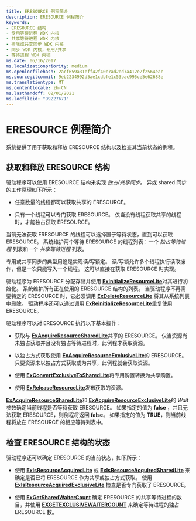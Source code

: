 ```yaml
---
title: ERESOURCE 例程简介
description: ERESOURCE 例程简介
keywords:
- ERESOURCE 结构
- 专用等待进程 WDK 内核
- 共享等待进程 WDK 内核
- 排除或共享同步 WDK 内核
- 同步 WDK 内核，专用/共享
- 等待进程 WDK 内核
ms.date: 06/16/2017
ms.localizationpriority: medium
ms.openlocfilehash: 2acf659a31eff42f40c7ad2ed7a412e2f2564eac
ms.sourcegitcommit: 9eb2234992d5ae1cdbfe1c53bac995ce5e62688e
ms.translationtype: MT
ms.contentlocale: zh-CN
ms.lasthandoff: 02/01/2021
ms.locfileid: "99227671"
---
```

# <a name="introduction-to-eresource-routines"></a>ERESOURCE 例程简介

系统提供了用于获取和释放 ERESOURCE 结构以及检查其当前状态的例程。

## <a name="acquiring-and-releasing-an-eresource-structure"></a>获取和释放 ERESOURCE 结构

驱动程序可以使用 ERESOURCE 结构来实现 *独占/共享同步*。 异或 shared 同步的工作原理如下所示：

- 任意数量的线程都可以获取共享的 ERESOURCE。

- 只有一个线程可以专门获取 ERESOURCE。 仅当没有线程获取共享的线程时，才能独占获取 ERESOURCE。

当前无法获取 ERESOURCE 的线程可以选择置于等待状态，直到可以获取 ERESOURCE。 系统维护两个等待 ERESOURCE 的线程列表：一个 *独占等待进程* 列表和一个 *共享等待进程* 列表。

专用或共享同步的典型用途是实现读/写锁定。 读/写锁允许多个线程执行读取操作，但是一次只能写入一个线程。 这可以直接在获取 ERESOURCE 时实现。

驱动程序为 ERESOURCE 分配存储并使用 [**ExInitializeResourceLite**](/windows-hardware/drivers/ddi/wdm/nf-wdm-exinitializeresourcelite)对其进行初始化。 系统维护所有正在使用的 ERESOURCE 结构的列表。 当驱动程序不再需要特定的 ERESOURCE 时，它必须调用 [**ExDeleteResourceLite**](/windows-hardware/drivers/ddi/wdm/nf-wdm-exdeleteresourcelite) 将其从系统列表中删除。 驱动程序还可以通过调用 [**ExReinitializeResourceLite**](/windows-hardware/drivers/ddi/wdm/nf-wdm-exreinitializeresourcelite)重复使用 ERESOURCE。

驱动程序可以对 ERESOURCE 执行以下基本操作：

- 获取与 [**ExAcquireResourceSharedLite**](/windows-hardware/drivers/ddi/wdm/nf-wdm-exacquireresourcesharedlite)共享的 ERESOURCE。 仅当资源尚未独占获取并且没有独占等待进程时，此例程才获取资源。

- 以独占方式获取使用 [**ExAcquireResourceExclusiveLite**](/windows-hardware/drivers/ddi/wdm/nf-wdm-exacquireresourceexclusivelite)的 ERESOURCE。 只要资源未以独占方式获取或为共享，此例程就会获取资源。

- 使用 [**ExConvertExclusiveToSharedLite**](/windows-hardware/drivers/ddi/wdm/nf-wdm-exconvertexclusivetosharedlite)将专用购置转换为共享购置。

- 使用 [**ExReleaseResourceLite**](/windows-hardware/drivers/ddi/wdm/nf-wdm-exreleaseresourcelite)发布获取的资源。

[**ExAcquireResourceSharedLite**](/windows-hardware/drivers/ddi/wdm/nf-wdm-exacquireresourcesharedlite)和 [**ExAcquireResourceExclusiveLite**](/windows-hardware/drivers/ddi/wdm/nf-wdm-exacquireresourceexclusivelite)的 *Wait* 参数确定当前线程是否等待获取 ERESOURCE。 如果指定的值为 **false** ，并且无法获取 ERESOURCE，则例程将返回 **false**。 如果指定的值为 **TRUE**，则当前线程将放在 ERESOURCE 的相应等待列表中。

## <a name="examining-the-state-of-an-eresource-structure"></a>检查 ERESOURCE 结构的状态

驱动程序还可以确定 ERESOURCE 的当前状态，如下所示：

- 使用 [**ExIsResourceAcquiredLite**](/previous-versions/windows/hardware/drivers/ff545466(v=vs.85)) 或 [**ExIsResourceAcquiredSharedLite**](/windows-hardware/drivers/ddi/wdm/nf-wdm-exisresourceacquiredsharedlite) 来确定是否已将 ERESOURCE 作为共享或独占方式获取。 使用 [**ExIsResourceAcquiredExclusiveLite**](/windows-hardware/drivers/ddi/wdm/nf-wdm-exisresourceacquiredexclusivelite) 检查是否专门获取了 ERESOURCE。

- 使用 [**ExGetSharedWaiterCount**](/windows-hardware/drivers/ddi/wdm/nf-wdm-exgetsharedwaitercount) 确定 ERESOURCE 的共享等待进程的数目，并使用 [**EXGETEXCLUSIVEWAITERCOUNT**](/windows-hardware/drivers/ddi/wdm/nf-wdm-exgetexclusivewaitercount) 来确定等待进程的独占 ERESOURCE 数。
